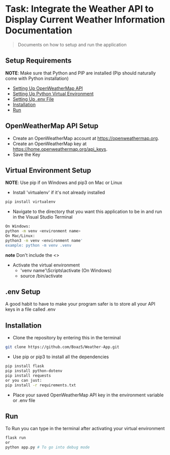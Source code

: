 # Task: Integrate the Weather API to Display Current Weather Information Documentation
>Documents on how to setup and run the application

## Setup Requirements

**NOTE**: Make sure that Python and PIP are installed (Pip should naturally come with Python installation)

- [Setting Up OpenWeatherMap API](#OpenWeatherMap-API-Setup)
- [Setting Up Python Virtual Environment](#Virtual-Environment-Setup)
- [Setting Up .env File](#.env-Setup)
- [Installation](#Installation)
- [Run](#Run)

## OpenWeatherMap API Setup

* Create an OpenWeatherMap account at https://openweathermap.org.
* Create an OpenWeatherMap key at https://home.openweathermap.org/api_keys.
* Save the Key

## Virtual Environment Setup

**NOTE**: Use pip if on Windows and pip3 on Mac or Linux
* Install 'virtualenv' if it's not already installed
```sh
pip install virtualenv
```
* Navigate to the directory that you want this application to be in and run in the Visual Studio Terminal
```sh
On Windows:
python -m venv <environment name>
On Mac/Linux:
python3 -m venv <environment name'
example: python -m venv .venv
```
**note** Don't include the <>
* Activate the virtual environment
  * 'venv name'\Scripts\activate (On Windows)
  * source <venv name>/bin/activate

## .env Setup

A good habit to have to make your program safer is to store all your API keys in a file called .env

## Installation

* Clone the repository by entering this in the terminal
```sh
git clone https://github.com/Boaz5/Weather-App.git
```
* Use pip or pip3 to install all the dependencies
```sh
pip install flask
pip install python-dotenv
pip install requests
or you can just:
pip install -r requirements.txt
```
* Place your saved OpenWeatherMap API key in the environment variable or .env file

## Run

To Run you can type in the terminal after activating your virtual environment
```sh
flask run
or
python app.py # To go into debug mode
```
